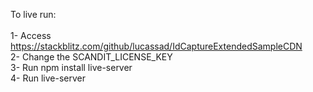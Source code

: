 To live run:
<br><br>
1- Access https://stackblitz.com/github/lucassad/IdCaptureExtendedSampleCDN<br>
2- Change the SCANDIT_LICENSE_KEY<br>
3- Run npm install live-server<br>
4- Run live-server<br>
